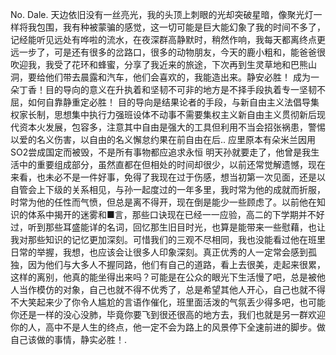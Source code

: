 No.
Dale.
天边依旧没有一丝亮光，我的头顶上刺眼的光却突破星暗，像聚光灯一样将我包围，我有种被蒙骗的感觉，这一切可能是巨大能幻象了我的时间不多了，记经能听见远处有哗啦的流水，在夜深群高静默时，稍然作响，我每天都离终点更远一步了，可是还有很多的岔路口，很多的动物朋友，今天的鹿小粗和，能爸爸很吹迎我，我受了花环和蜂蜜，分享了我近来的旅途，下次再到生灵草地和巴熊山洞，要给他们带去晨露和汽车，他们会喜欢的，我能造出来。静安必胜！
成为一朵丁香！目的导向的意义在升执着和坚韧不可非的地方是不择手段执着专一坚韧不屈，如何自靠静重定必胜！
目的导向是结果论者的手段，与新自由主义法倡导集权家长制，思想集中执行力强班设体不动事不需要集权主义新自由主义贯彻新后现代资本火发展，包容多，注意其中自由是强大的工具但利用不当会招张祸患，警惕以爱的名义伤害，以自由的名义懈怠约果在前自由在后..
应里原本有朵米兰因用SO2尝成国定而被毁，不是所有事物都应追求永恒
明天孙就要走了，他曾是我生活中的重要组成部分，虽然直都在但相处的时间却很少，以前还常觉解遗憾，现在来看，也未必不是一件好事，免得了我现在过于伤感，想当初第一次见面，还是以自管会上下级的关系相见，与孙一起度过的一年多里，我时常为他的成就而折服，时常为他的任性而气愤，但总是离不得开，现在倒是能少一些顾虑了。以前他在知识的体系中揭开的迷雾和■言，那些口诀现在已经一一应验，高二的下学期并不好过，听到那些耳盛能详的名词，回忆那生旧目时光，也算是能带来一些慰藉，也让我对那些知识的记忆更加深刻。可惜我们的三观不尽相同，我也没能看过他在班里日常的举握，我想，也应该会让很多人印象深刻。真正优秀的人一定常会感到孤独，因为他们与大多人不握同路，他们有自己的道路，看上去很美，走起来很累，这样的离别，他真的能坐得出来吗？可能是在公众的眼光下生活慢了吧，总是被他人当作模仿的对象，自己也就不得不优秀了，总是希望其他人开心，自己也就不得不大笑起来少了你令人尴尬的言语作催化，班里面活泼的气氛丢少得多吧，也可能你还是一样的没心没肺，毕竟你要飞到很还很高的地方去，我们也就是另一群欢迎你的人，高中不是人生的终点，他一定不会为路上的风景停下全速前进的脚步。做自己该做的事情，静实必胜！.
